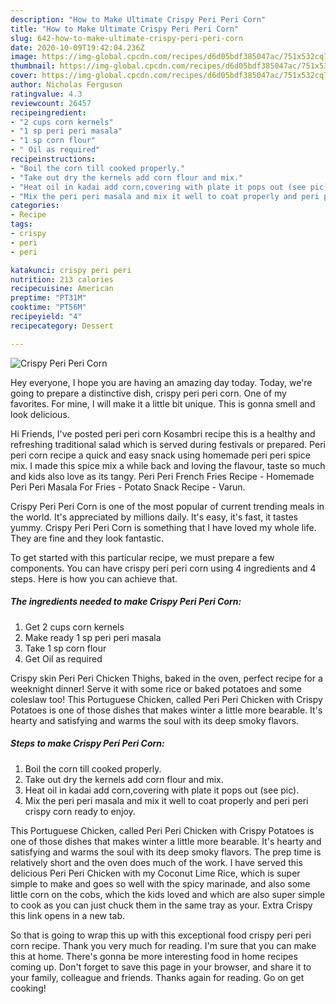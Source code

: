 ```yaml
---
description: "How to Make Ultimate Crispy Peri Peri Corn"
title: "How to Make Ultimate Crispy Peri Peri Corn"
slug: 642-how-to-make-ultimate-crispy-peri-peri-corn
date: 2020-10-09T19:42:04.236Z
image: https://img-global.cpcdn.com/recipes/d6d05bdf385047ac/751x532cq70/crispy-peri-peri-corn-recipe-main-photo.jpg
thumbnail: https://img-global.cpcdn.com/recipes/d6d05bdf385047ac/751x532cq70/crispy-peri-peri-corn-recipe-main-photo.jpg
cover: https://img-global.cpcdn.com/recipes/d6d05bdf385047ac/751x532cq70/crispy-peri-peri-corn-recipe-main-photo.jpg
author: Nicholas Ferguson
ratingvalue: 4.3
reviewcount: 26457
recipeingredient:
- "2 cups corn kernels"
- "1 sp peri peri masala"
- "1 sp corn flour"
- " Oil as required"
recipeinstructions:
- "Boil the corn till cooked properly."
- "Take out dry the kernels add corn flour and mix."
- "Heat oil in kadai add corn,covering with plate it pops out (see pic)."
- "Mix the peri peri masala and mix it well to coat properly and peri peri crispy corn ready to enjoy."
categories:
- Recipe
tags:
- crispy
- peri
- peri

katakunci: crispy peri peri 
nutrition: 213 calories
recipecuisine: American
preptime: "PT31M"
cooktime: "PT56M"
recipeyield: "4"
recipecategory: Dessert

---
```



![Crispy Peri Peri Corn](https://img-global.cpcdn.com/recipes/d6d05bdf385047ac/751x532cq70/crispy-peri-peri-corn-recipe-main-photo.jpg)

Hey everyone, I hope you are having an amazing day today. Today, we're going to prepare a distinctive dish, crispy peri peri corn. One of my favorites. For mine, I will make it a little bit unique. This is gonna smell and look delicious.

Hi Friends, I&#39;ve posted peri peri corn Kosambri recipe this is a healthy and refreshing traditional salad which is served during festivals or prepared. Peri peri corn recipe a quick and easy snack using homemade peri peri spice mix. I made this spice mix a while back and loving the flavour, taste so much and kids also love as its tangy. Peri Peri French Fries Recipe - Homemade Peri Peri Masala For Fries - Potato Snack Recipe - Varun.

Crispy Peri Peri Corn is one of the most popular of current trending meals in the world. It's appreciated by millions daily. It's easy, it's fast, it tastes yummy. Crispy Peri Peri Corn is something that I have loved my whole life. They are fine and they look fantastic.


To get started with this particular recipe, we must prepare a few components. You can have crispy peri peri corn using 4 ingredients and 4 steps. Here is how you can achieve that.

<!--inarticleads1-->

##### The ingredients needed to make Crispy Peri Peri Corn:

1. Get 2 cups corn kernels
1. Make ready 1 sp peri peri masala
1. Take 1 sp corn flour
1. Get  Oil as required


Crispy skin Peri Peri Chicken Thighs, baked in the oven, perfect recipe for a weeknight dinner! Serve it with some rice or baked potatoes and some coleslaw too! This Portuguese Chicken, called Peri Peri Chicken with Crispy Potatoes is one of those dishes that makes winter a little more bearable. It&#39;s hearty and satisfying and warms the soul with its deep smoky flavors. 

<!--inarticleads2-->

##### Steps to make Crispy Peri Peri Corn:

1. Boil the corn till cooked properly.
1. Take out dry the kernels add corn flour and mix.
1. Heat oil in kadai add corn,covering with plate it pops out (see pic).
1. Mix the peri peri masala and mix it well to coat properly and peri peri crispy corn ready to enjoy.


This Portuguese Chicken, called Peri Peri Chicken with Crispy Potatoes is one of those dishes that makes winter a little more bearable. It&#39;s hearty and satisfying and warms the soul with its deep smoky flavors. The prep time is relatively short and the oven does much of the work. I have served this delicious Peri Peri Chicken with my Coconut Lime Rice, which is super simple to make and goes so well with the spicy marinade, and also some little corn on the cobs, which the kids loved and which are also super simple to cook as you can just chuck them in the same tray as your. Extra Crispy this link opens in a new tab. 

So that is going to wrap this up with this exceptional food crispy peri peri corn recipe. Thank you very much for reading. I'm sure that you can make this at home. There's gonna be more interesting food in home recipes coming up. Don't forget to save this page in your browser, and share it to your family, colleague and friends. Thanks again for reading. Go on get cooking!
